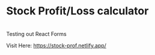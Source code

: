 # Stock Profit/Loss calculator
<br>
Testing out React Forms
<br>

Visit Here: https://stock-prof.netlify.app/
